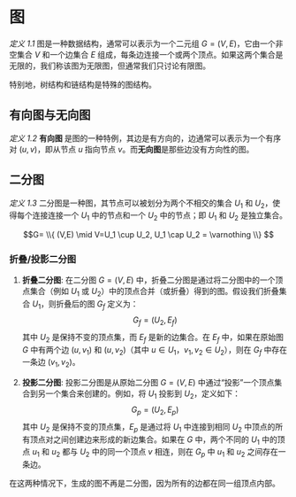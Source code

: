 # 图

*定义 1.1* 图是一种数据结构，通常可以表示为一个二元组 $G = (V, E)$，它由一个非空集合 $V$ 和一个边集合 $E$ 组成，每条边连接一个或两个顶点。如果这两个集合是无限的，我们称该图为无限图，但通常我们只讨论有限图。

特别地，树结构和链结构是特殊的图结构。

## 有向图与无向图

*定义 1.2* **有向图** 是图的一种特例，其边是有方向的，边通常可以表示为一个有序对 $(u, v)$，即从节点 $u$ 指向节点 $v$。而**无向图**是那些边没有方向性的图。

## 二分图

*定义 1.3* 二分图是一种图，其节点可以被划分为两个不相交的集合 $U_1$ 和 $U_2$，使得每个连接连接一个 $U_1$ 中的节点和一个 $U_2$ 中的节点；即 $U_1$ 和 $U_2$ 是独立集合。

$$G= \\{ (V,E) \mid V=U_1 \cup U_2, U_1 \cap U_2 = \varnothing \\} $$

### 折叠/投影二分图

1. **折叠二分图**: 在二分图 $G = (V, E)$ 中，折叠二分图是通过将二分图中的一个顶点集合（例如 $U_1$ 或 $U_2$）中的顶点合并（或折叠）得到的图。假设我们折叠集合 $U_1$，则折叠后的图 $G_f$ 定义为：
   $$G_f = (U_2, E_f)$$
   其中 $U_2$ 是保持不变的顶点集，而 $E_f$ 是新的边集合。在 $E_f$ 中，如果在原始图 $G$ 中有两个边 $(u, v_1)$ 和 $(u, v_2)$（其中 $u \in U_1，v_1, v_2 \in U_2$），则在 $G_f$ 中存在一条边 $(v_1, v_2)$。

2. **投影二分图**: 投影二分图是从原始二分图 $G = (V, E)$ 中通过“投影”一个顶点集合到另一个集合来创建的。例如，将 $U_1$ 投影到 $U_2$，定义如下：
   $$G_p = (U_2, E_p)$$
   其中 $U_2$ 是保持不变的顶点集，$E_p$ 是通过将 $U_1$ 中连接到相同 $U_2$ 中顶点的所有顶点对之间创建边来形成的新边集合。如果在 $G$ 中，两个不同的 $U_1$ 中的顶点 $u_1$ 和 $u_2$ 都与 $U_2$ 中的同一个顶点 $v$ 相连，则在 $G_p$ 中 $u_1$ 和 $u_2$ 之间存在一条边。

在这两种情况下，生成的图不再是二分图，因为所有的边都在同一组顶点内部。
